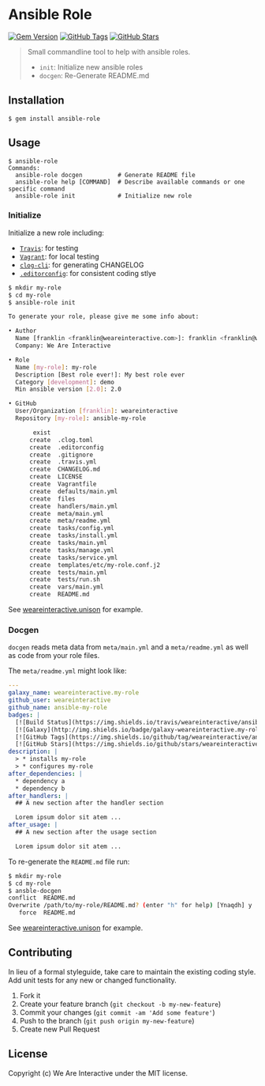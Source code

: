 # Ansible Role

[![Gem Version](https://badge.fury.io/rb/ansible-role.svg)](http://badge.fury.io/rb/ansible-role)
[![GitHub Tags](https://img.shields.io/github/tag/weareinteractive/gem-ansible-role.svg)](https://github.com/weareinteractive/gem-ansible-role)
[![GitHub Stars](https://img.shields.io/github/stars/weareinteractive/gem-ansible-role.svg)](https://github.com/weareinteractive/gem-ansible-role)


> Small commandline tool to help with ansible roles.
>
> * `init`: Initialize new ansible roles
> * `docgen`: Re-Generate README.md

## Installation

```
$ gem install ansible-role
```

## Usage

```
$ ansible-role
Commands:
  ansible-role docgen          # Generate README file
  ansible-role help [COMMAND]  # Describe available commands or one specific command
  ansible-role init            # Initialize new role
```

### Initialize

Initialize a new role including:

* [`Travis`](https://travis-ci.org): for testing
* [`Vagrant`](https://www.vagrantup.com/): for local testing
* [`clog-cli`](https://github.com/clog-tool/clog-cli): for generating CHANGELOG
* [`.editorconfig`](http://editorconfig.org/): for consistent coding stlye

```bash
$ mkdir my-role
$ cd my-role
$ ansible-role init

To generate your role, please give me some info about:

• Author
  Name [franklin <franklin@weareinteractive.com>]: franklin <franklin@weareinteractive.com>]
  Company: We Are Interactive

• Role
  Name [my-role]: my-role
  Description [Best role ever!]: My best role ever
  Category [development]: demo
  Min ansible version [2.0]: 2.0

• GitHub
  User/Organization [franklin]: weareinteractive
  Repository [my-role]: ansible-my-role

       exist
      create  .clog.toml
      create  .editorconfig
      create  .gitignore
      create  .travis.yml
      create  CHANGELOG.md
      create  LICENSE
      create  Vagrantfile
      create  defaults/main.yml
      create  files
      create  handlers/main.yml
      create  meta/main.yml
      create  meta/readme.yml
      create  tasks/config.yml
      create  tasks/install.yml
      create  tasks/main.yml
      create  tasks/manage.yml
      create  tasks/service.yml
      create  templates/etc/my-role.conf.j2
      create  tests/main.yml
      create  tests/run.sh
      create  vars/main.yml
      create  README.md
```

See [weareinteractive.unison](https://github.com/weareinteractive/ansible-unison) for example.

### Docgen

`docgen` reads meta data from `meta/main.yml` and a `meta/readme.yml` as well as code from your role files.

The `meta/readme.yml` might look like:

```yaml
---
galaxy_name: weareinteractive.my-role
github_user: weareinteractive
github_name: ansible-my-role
badges: |
  [![Build Status](https://img.shields.io/travis/weareinteractive/ansible-my-role.svg)](https://travis-ci.org/weareinteractive/ansible-my-role)
  [![Galaxy](http://img.shields.io/badge/galaxy-weareinteractive.my-role-blue.svg)](https://galaxy.ansible.com/weareinteractive/my-role)
  [![GitHub Tags](https://img.shields.io/github/tag/weareinteractive/ansible-my-role.svg)](https://github.com/weareinteractive/ansible-my-role)
  [![GitHub Stars](https://img.shields.io/github/stars/weareinteractive/ansible-my-role.svg)](https://github.com/weareinteractive/ansible-my-role)
description: |
  > * installs my-role
  > * configures my-role
after_dependencies: |
  * dependency a
  * dependency b
after_handlers: |
  ## A new section after the handler section

  Lorem ipsum dolor sit atem ...
after_usage: |
  ## A new section after the usage section

  Lorem ipsum dolor sit atem ...
```

To re-generate the `README.md` file run:

```bash
$ mkdir my-role
$ cd my-role
$ ansble-docgen
conflict  README.md
Overwrite /path/to/my-role/README.md? (enter "h" for help) [Ynaqdh] y
   force  README.md
```

See [weareinteractive.unison](https://github.com/weareinteractive/ansible-unison) for example.

## Contributing
In lieu of a formal styleguide, take care to maintain the existing coding style. Add unit tests for any new or changed functionality.

1. Fork it
2. Create your feature branch (`git checkout -b my-new-feature`)
3. Commit your changes (`git commit -am 'Add some feature'`)
4. Push to the branch (`git push origin my-new-feature`)
5. Create new Pull Request

## License
Copyright (c) We Are Interactive under the MIT license.
